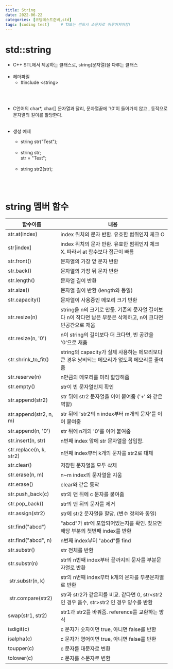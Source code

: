 ```yaml
---
title: String
date: 2022-06-22
categories: [코딩테스트준비,std]
tags: [coding test]		# TAG는 반드시 소문자로 이루어져야함!
---
```


std::string 
====================
 * C++ STL에서 제공하는 클래스로, string(문자열)을 다루는 클래스<br><br>
 * 헤더파일 
   * #include &lt;string&gt;

<br><br>

 *  C언어의 char*, char[] 문자열과 달리, 문자열끝에 '\0'이 들어가지 않고 , 동적으로 문자열의 길이를 할당한다.<br><br>

* 생성 예제
  * string str("Test");<br><br>
  * string str;<br>
    str = "Test";<br><br>
  * string str2(str);  

<br><br>

string 멤버 함수
=======================



|함수이름|내용|
|--------|----|
|str.at(index)|index 위치의 문자 반환. 유효한 범위인지 체크 O
|str[index] |index 위치의 문자 반환. 유효한 범위인지 체크 X. 따라서 at 함수보다 접근이 빠름
|str.front()|문자열의 가장 앞 문자 반환
|str.back()|문자열의 가장 뒤 문자 반환
|str.length()|문자열 길이 반환
|str.size()|문자열 길이 반환 (length와 동일)
|str.capacity()|문자열이 사용중인 메모리 크기 반환
|str.resize(n)|string을 n의 크기로 만듦. 기존의 문자열 길이보다 n이 작다면 남은 부분은 삭제하고, n이 크다면 빈공간으로 채움
|str.resize(n, '0')|n이 string의 길이보다 더 크다면, 빈 공간을 '0'으로 채움
|str.shrink_to_fit()|string의 capacity가 실제 사용하는 메모리보다 큰 경우 낭비되는 메모리가 없도록 메모리를 줄여줌
|str.reserve(n)| n만큼의 메모리를 미리 할당해줌
|str.empty()|str이 빈 문자열인지 확인
|str.append(str2)|str 뒤에 str2 문자열을 이어 붙여줌 ('+' 와 같은 역할)
|str.append(str2, n, m)|str 뒤에 'str2의 n index부터 m개의 문자'를 이어 붙여줌
|str.append(n, '0')|str 뒤에 n개의 '0'를 이어 붙여줌
str.insert(n, str)|n번째 index 앞에 str 문자열을 삽입함.
|str.replace(n, k, str2)|n번째 index부터 k개의 문자를 str2로 대체
|str.clear()|저장된 문자열을 모두 삭제
|str.erase(n, m)|n~m index의 문자열을 지움
|str.erase()|clear와 같은 동작
|str.push_back(c)|str의 맨 뒤에 c 문자를 붙여줌
|str.pop_back()|str의 맨 뒤의 문자를 제거
|str.assign(str2)|str에 str2 문자열을 할당. (변수 정의와 동일)
|str.find("abcd")|"abcd"가 str에 포함되어있는지를 확인. 찾으면 해당 부분의 첫번째 index를 반환
|str.find("abcd", n)|n번째 index부터 "abcd"를 find
|str.substr()|str 전체를 반환
|str.substr(n)|str의 n번째 index부터 끝까지의 문자를 부분문자열로 반환
| str.substr(n, k)|str의 n번째 index부터 k개의 문자를 부분문자열로 반환
| str.compare(str2)|str과 str2가 같은지를 비교. 같다면 0, str<str2 인 경우 음수, str>str2 인 경우 양수를 반환
|swap(str1, str2)|str1과 str2를 바꿔줌. reference를 교환하는 방식
|isdigit(c)|c 문자가 숫자이면 true, 아니면 false를 반환 
|isalpha(c)|c 문자가 영어이면 true, 아니면 false를 반환
|toupper(c)|c 문자를 대문자로 변환
|tolower(c)|c 문자를 소문자로 변환
